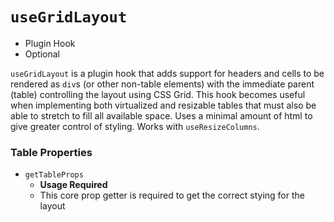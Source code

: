 # `useGridLayout`

- Plugin Hook
- Optional

`useGridLayout` is a plugin hook that adds support for headers and cells to be rendered as `div`s (or other non-table elements) with the immediate parent (table) controlling the layout using CSS Grid. This hook becomes useful when implementing both virtualized and resizable tables that must also be able to stretch to fill all available space. Uses a minimal amount of html to give greater control of styling. Works with `useResizeColumns`.

### Table Properties

- `getTableProps`
  - **Usage Required**
  - This core prop getter is required to get the correct stying for the layout